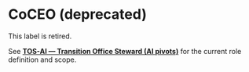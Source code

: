# CoCEO (deprecated)

This label is retired.

See **[TOS-AI — Transition Office Steward (AI pivots)](./TOS-AI.md)** for the current role definition and scope.

